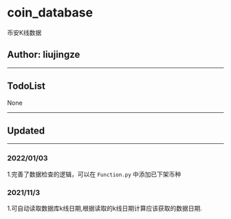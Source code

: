 # coin_database
币安K线数据

## Author: liujingze

------------------------------
## TodoList

None

------------------------------
## Updated

------------------------------

### 2022/01/03

1.完善了数据检查的逻辑，可以在 `Function.py` 中添加已下架币种

### 2021/11/3

1.可自动读取数据库k线日期,根据读取的k线日期计算应该获取的数据日期. 